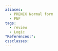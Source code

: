 ```yaml
---
aliases:
  - PRENEX Normal form
  - PNF
tags:
  - review
  - Logic
"References:": 
cssclasses:
---
```


